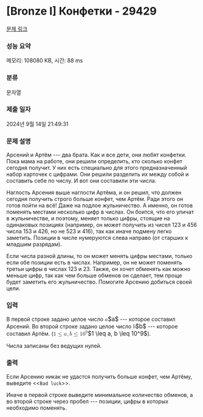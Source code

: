# [Bronze I] Конфетки - 29429 

[문제 링크](https://www.acmicpc.net/problem/29429) 

### 성능 요약

메모리: 108080 KB, 시간: 88 ms

### 분류

문자열

### 제출 일자

2024년 9월 14일 21:49:31

### 문제 설명

<p>Арсений и Артём --- два брата. Как и все дети, они любят конфетки. Пока мама на работе, они решили определить, кто сколько конфет сегодня получит. У них есть специально для этого предназначенный набор карточек с цифрами. Они решили разделить их между собой и составить себе по числу. И вот они составили эти числа.</p>

<p>Наглость Арсения выше наглости Артёма, и он решил, что должен сегодня получить строго больше конфет, чем Артём. Ради этого он готов пойти на всё! Даже на подлое жульничество. А именно, он готов поменять местами несколько цифр в числах. Он боится, что его уличат в жульничестве, и поэтому, меняет только цифры, стоящие на одинаковых позициях (например, он может получить из чисел 123 и 456 числа 153 и 426, но не 523 и 416), так как иначе подмену легко заметить. Позиции в числе нумеруются слева направо (от старших к младшим разрядам).</p>

<p>Если числа разной длины, то он может менять цифры местами, только если обе позиции есть в числах. Например, он не может поменять третьи цифры в числах 123 и 23. Также, он хочет обменять как можно меньше цифр, так как чем больше обменов он сделает, тем проще будет заметить его жульничество. Помогите Арсению добиться своей цели.</p>

### 입력 

 <p>В первой строке задано целое число <mjx-container class="MathJax" jax="CHTML" style="font-size: 109%; position: relative;"><mjx-math class="MJX-TEX" aria-hidden="true"><mjx-mi class="mjx-i"><mjx-c class="mjx-c1D44E TEX-I"></mjx-c></mjx-mi></mjx-math><mjx-assistive-mml unselectable="on" display="inline"><math xmlns="http://www.w3.org/1998/Math/MathML"><mi>a</mi></math></mjx-assistive-mml><span aria-hidden="true" class="no-mathjax mjx-copytext">$a$</span></mjx-container> --- которое составил Арсений. Во второй строке задано целое число <mjx-container class="MathJax" jax="CHTML" style="font-size: 109%; position: relative;"><mjx-math class="MJX-TEX" aria-hidden="true"><mjx-mi class="mjx-i"><mjx-c class="mjx-c1D44F TEX-I"></mjx-c></mjx-mi></mjx-math><mjx-assistive-mml unselectable="on" display="inline"><math xmlns="http://www.w3.org/1998/Math/MathML"><mi>b</mi></math></mjx-assistive-mml><span aria-hidden="true" class="no-mathjax mjx-copytext">$b$</span></mjx-container> --- которое составил Артём. (<mjx-container class="MathJax" jax="CHTML" style="font-size: 109%; position: relative;"><mjx-math class="MJX-TEX" aria-hidden="true"><mjx-mn class="mjx-n"><mjx-c class="mjx-c31"></mjx-c></mjx-mn><mjx-mo class="mjx-n" space="4"><mjx-c class="mjx-c2264"></mjx-c></mjx-mo><mjx-mi class="mjx-i" space="4"><mjx-c class="mjx-c1D44E TEX-I"></mjx-c></mjx-mi><mjx-mo class="mjx-n"><mjx-c class="mjx-c2C"></mjx-c></mjx-mo><mjx-mi class="mjx-i" space="2"><mjx-c class="mjx-c1D44F TEX-I"></mjx-c></mjx-mi><mjx-mo class="mjx-n" space="4"><mjx-c class="mjx-c2264"></mjx-c></mjx-mo><mjx-msup space="4"><mjx-mn class="mjx-n"><mjx-c class="mjx-c31"></mjx-c><mjx-c class="mjx-c30"></mjx-c></mjx-mn><mjx-script style="vertical-align: 0.393em;"><mjx-mn class="mjx-n" size="s"><mjx-c class="mjx-c39"></mjx-c></mjx-mn></mjx-script></mjx-msup></mjx-math><mjx-assistive-mml unselectable="on" display="inline"><math xmlns="http://www.w3.org/1998/Math/MathML"><mn>1</mn><mo>≤</mo><mi>a</mi><mo>,</mo><mi>b</mi><mo>≤</mo><msup><mn>10</mn><mn>9</mn></msup></math></mjx-assistive-mml><span aria-hidden="true" class="no-mathjax mjx-copytext">$1 \leq a, b \leq 10^9$</span></mjx-container>).</p>

<p>Числа записаны без ведущих нулей.</p>

### 출력 

 <p>Если Арсению никак не удастся получить больше конфет, чем Артёму, выведите <<<code>Bad luck</code>>>.</p>

<p>Иначе в первой строке выведите минимальное количество обменов, а во второй строке через пробел --- позиции, цифры в которых необходимо поменять.</p>

